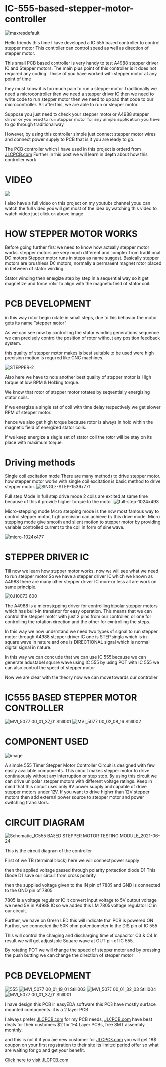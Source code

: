 # IC-555-based-stepper-motor-controller
![maxresdefault](https://user-images.githubusercontent.com/19898602/123272521-71824f80-d51f-11eb-9317-3a77263ba1ee.jpg)

Hello friends this time I have developed a IC 555 based controller to control stepper motor
This controller can control speed as well as direction of stepper motor.


This small PCB based controller is very handy to test A4988 stepper driver IC and Stepper motors.
The main plus point of this controller is it does not required any coding.
Those of you have worked with stepper motor at any point of time 


they must know it is too much pain to run a stepper motor
Traditionally we need a microcontroller then we need a stepper driver IC then we need to write code to run stepper motor then we need to upload that code to our microcontroller.
All after this, we are able to run or stepper motor.


Suppose you just need to check your stepper motor or A4988 stepper driver or you need to 
run stepper motor for any simple application you have to go through traditional way


However, by using this controller simple just connect stepper motor wires and connect power supply to PCB 
that is it you are ready to go.


The PCB controller which I have used in this project is orderd from [JLCPCB.com](https://jlcpcb.com/IAT)
Further in this post we will learn in depth about how this controller work 


# VIDEO

[![](https://img.youtube.com/vi/RE0nTC17tEM/0.jpg)](https://www.youtube.com/watch?v=RE0nTC17tEM)

I also have a full video on this project on my youtube channel youu can watch the full video 
you will get most of the idea by watching this video 
to watch video juct click on above image

# HOW STEPPER MOTOR WORKS
Before going further first we need to know how actually stepper motor works.
stepper motors are very much different and complex from traditional DC motors
Stepper motor runs in steps as name suggest.
Basically stepper motors are brushless DC motors, normally a permanent magnet rotor placed in between of stator winding.

Stator winding then energize step by step in a sequential way so it get magnetize and force rotor to align with the magnetic field of stator coil.

# PCB DEVELOPMENT 


in this way rotor begin rotate in small steps, due to this behavior the motor gets its name “stepper motor”

As we can see now by controlling the stator winding generations sequence we can precisely control the position of rotor without any position feedback system.

this quality of stepper motor makes is best suitable to be used were high precision motion is required like CNC machines.

![STEPPER-2](https://user-images.githubusercontent.com/19898602/123275483-fa9a8600-d521-11eb-8d4e-fa7ab2ac37de.gif)

Also here we have to note another best quality of stepper motor is High torque at low RPM & Holding torque.

We know that rotor of stepper motor rotates by sequentially energising stator coils.

if we energize a single set of coil with time delay respectively we get slower RPM of stepper motor.

hence we also get high torque because rotor is always in hold within the magnetic field of energized stator coils.

If we keep energize a single set of stator coil the rotor will be stay on its place with maximum torque.

# Driving methods

Single coil excitation mode
There are many methods to drive stepper motor.
how stepper motor works with single coil excitation is basic method to drive stepper motor.
![SINGLE-STEP-1536x771](https://user-images.githubusercontent.com/19898602/123275974-67ae1b80-d522-11eb-8efc-6cf1cc30470b.jpg)



Full step Mode
In full step drive mode 2 coils are excited at same time because of this it provide higher torque to the motor.
![full-step-1024x493](https://user-images.githubusercontent.com/19898602/123276037-7563a100-d522-11eb-945f-90ae72e65d9b.jpg)



Micro-stepping mode
Micro stepping mode is the now most famous way to control stepper motor, high precision can achieve by this drive mode.
Micro stepping mode give smooth and silent motion to stepper motor by providing variable controlled current to the coil in form of sine wave.

![micro-1024x477](https://user-images.githubusercontent.com/19898602/123276086-7e547280-d522-11eb-838e-c9bfc83a6743.jpg)

 
 # STEPPER DRIVER IC
 Till now we learn how stepper motor works, now we will see what we need to run stepper motor
So we have a stepper driver IC which we known as A4988 there are many other stepper driver IC
more or less all are work on same principle.

![0J10073 600](https://user-images.githubusercontent.com/19898602/123278053-40584e00-d524-11eb-86e1-c1bd8f9c2c21.jpg)

The A4988 is a microstepping driver for controlling bipolar stepper motors which has built-in translator for easy operation. 
This means that we can control the stepper motor with just 2 pins from our controller, 
or one for controlling the rotation direction and the other for controlling the steps.

In this way we now understand we need two types of signal to run stepper motor through
A4988 stepper driver IC 
one is STEP singla which is in square wave in nature
and one is DIRECTIONAL signal which is normal digital signal in nature.

In this way we can conclude that we can use IC 555 because we can generate adustabel square wave using IC 555
by using POT with IC 555 we can also control the speed of stepper motor

Now we are clear with the theory now we can move towards our controller

# IC555 BASED STEPPER MOTOR CONTROLLER
![MVI_5077 00_01_37_01 Still001](https://user-images.githubusercontent.com/19898602/123279549-94176700-d525-11eb-83e1-f019b626846b.jpg)
![MVI_5077 00_02_08_16 Still002](https://user-images.githubusercontent.com/19898602/123279558-9679c100-d525-11eb-8c4a-0417723f8536.jpg)

# COMPONENT USED

![image](https://user-images.githubusercontent.com/19898602/123279978-012afc80-d526-11eb-9528-435387b90031.png)

 A simple 555 Timer Stepper Motor Controller Circuit is designed with few easily available components. 
 This circuit makes stepper motor to drive continuously without any interruption or step stop. 
 By using this circuit we can drive unipolar stepper motors with different voltage ratings. 
 Keep in mind that this circuit uses only 9V power supply and capable of drive stepper motors under 12V. 
 If you want to drive higher than 12V stepper motors then add external power source to stepper motor and power switching transistors.
 
 # CIRCUIT DIAGRAM
 ![Schematic_IC555 BASED STEPPER MOTOR TESTING MODULE_2021-06-24](https://user-images.githubusercontent.com/19898602/123281911-af837180-d527-11eb-969d-cbc220655abd.png)
 

This is the circuit diagram of the controller

First of we TB (terminal block) here we will connect power supply 

then the applied voltage passed through polarity protection diode D1
This Diode D1 save our circuit from cross polarity

then the supplied voltage given to the IN pin of 7805 and GND is connected
to the GND pin of 7805 

7805 Is a voltage regulator IC it convert input voltage to 5V output voltage
we need 5V in A4988 IC so we added this LM 7805 voltage regulator IC
in our circuit.

Further, we have on Green LED this will indicate that PCB is powered ON
Further, we connected the 50K ohm potentiometer to the DIS pin of IC 555

This will control the charging and discharging time of capacitor C3 & C4
In result we will get adjustable Square wave at OUT pin of IC 555.

By rotating POT we will change the speed of stepper motor 
and by pressing the push butting we can change the direction of stepper motor


# PCB DEVELOPMENT 
![555](https://user-images.githubusercontent.com/19898602/123296714-84534f00-d534-11eb-9e8a-573e34f0b42b.JPG)
![MVI_5077 00_01_19_01 Still003](https://user-images.githubusercontent.com/19898602/123296865-a51ba480-d534-11eb-84f7-61e5928b4a7e.jpg)
![MVI_5077 00_01_32_03 Still004](https://user-images.githubusercontent.com/19898602/123296871-a64cd180-d534-11eb-812c-2b39fdcd2640.jpg)
![MVI_5077 00_01_37_01 Still001](https://user-images.githubusercontent.com/19898602/123296876-a6e56800-d534-11eb-8736-48ed3e79e2c5.jpg)


I have design this PCB in easyEDA software 
this PCB have mostly surface mounted components.
it is a 2 layer PCB .


I always prefer [JLCPCB.com](https://jlcpcb.com/IAT) for my PCB needs, [JLCPCB.com](https://jlcpcb.com/IAT) have best deals for their customers
$2 for 1-4 Layer PCBs, free SMT assembly monthly.


and this is not it if you are new customer for [JLCPCB.com](https://jlcpcb.com/IAT) you will get 18$ coupon on your
first registration to their site its limited period offer so what are waiting for go  and get your benefit. 


[Click here to visit JLCPCB.com](https://jlcpcb.com/IAT)






